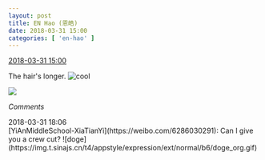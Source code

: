 ```yaml
---
layout: post
title: EN Hao (恩皓)
date: 2018-03-31 15:00
categories: [ 'en-hao' ]
---
```


<div class="weibo-info">
  <a href="https://weibo.com/6346318257/G9VbOuDv1">2018-03-31 15:00</a>
</div>

The hair's longer. ![cool](https://img.t.sinajs.cn/t4/appstyle/expression/ext/normal/8a/pcmoren_cool2017_org.png)

<!-- more -->

<a href="https://wx2.sinaimg.cn/mw690/006VuvhTgy1fpw0d9d2s0j30u01o0hdt.jpg">
  <img class="weibo-pic-preview" src="https://wx2.sinaimg.cn/orj360/006VuvhTgy1fpw0d9d2s0j30u01o0hdt.jpg" />
</a>

*Comments*

<div class="weibo-info">2018-03-31 18:06</div>
[YiAnMiddleSchool-XiaTianYi](https://weibo.com/6286030291): Can I give you a crew cut? ![doge](https://img.t.sinajs.cn/t4/appstyle/expression/ext/normal/b6/doge_org.gif)
